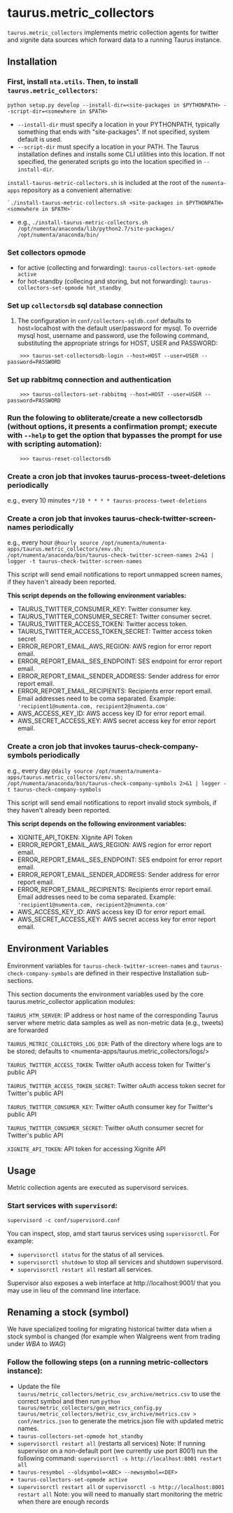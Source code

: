 taurus.metric_collectors
========================

`taurus.metric_collectors` implements metric collection agents for twitter and
xignite data sources which forward data to a running Taurus instance.

Installation
------------

### First, install `nta.utils`.  Then, to install `taurus.metric_collectors`:

    python setup.py develop --install-dir=<site-packages in $PYTHONPATH> --script-dir=<somewhere in $PATH>

- `--install-dir` must specify a location in your PYTHONPATH, typically
  something that ends with "site-packages".  If not specified, system default
  is used.
- `--script-dir` must specify a location in your PATH.  The Taurus installation
  defines and installs some CLI utilities into this location.  If not
  specified, the generated scripts go into the location specified in
  `--install-dir`.

`install-taurus-metric-collectors.sh` is included at the root of the `numenta-apps` repository as a
convenient alternative:

    `./install-taurus-metric-collectors.sh <site-packages in $PYTHONPATH> <somewhere in $PATH>`

- e.g., `./install-taurus-metric-collectors.sh /opt/numenta/anaconda/lib/python2.7/site-packages/ /opt/numenta/anaconda/bin/`


### Set collectors opmode

- for active (collecting and forwarding): `taurus-collectors-set-opmode active`
- for hot-standby (collecing and storing, but not forwarding): `taurus-collectors-set-opmode hot_standby`


### Set up `collectorsdb` sql database connection

1. The configuration in `conf/collectors-sqldb.conf` defaults to host=localhost with the default user/password for mysql. To override mysql host, username and password, use the following command, substituting the appropriate strings for HOST, USER and PASSWORD:
```
    >>> taurus-set-collectorsdb-login --host=HOST --user=USER --password=PASSWORD
```

### Set up rabbitmq connection and authentication
```
    >>> taurus-collectors-set-rabbitmq --host=HOST --user=USER --password=PASSWORD
```

### Run the folowing to obliterate/create a new collectorsdb (without options, it presents a confirmation prompt; execute with  `--help` to get the option that bypasses the prompt for use with scripting automation):
```
    >>> taurus-reset-collectorsdb
```

### Create a cron job that invokes taurus-process-tweet-deletions periodically

  e.g., every 10 minutes
  `*/10 * * * * taurus-process-tweet-deletions`

### Create a cron job that invokes taurus-check-twitter-screen-names periodically

  e.g., every hour
  `@hourly source /opt/numenta/numenta-apps/taurus.metric_collectors/env.sh; /opt/numenta/anaconda/bin/taurus-check-twitter-screen-names 2>&1 | logger -t taurus-check-twitter-screen-names`

This script will send email notifications to report unmapped screen names, if they haven't already been reported.

**This script depends on the following environment variables:**

* TAURUS_TWITTER_CONSUMER_KEY: Twitter consumer key.
* TAURUS_TWITTER_CONSUMER_SECRET: Twitter consumer secret.
* TAURUS_TWITTER_ACCESS_TOKEN: Twitter access token.
* TAURUS_TWITTER_ACCESS_TOKEN_SECRET: Twitter access token secret
* ERROR_REPORT_EMAIL_AWS_REGION: AWS region for error report email.
* ERROR_REPORT_EMAIL_SES_ENDPOINT: SES endpoint for error report email.
* ERROR_REPORT_EMAIL_SENDER_ADDRESS: Sender address for error report email.
* ERROR_REPORT_EMAIL_RECIPIENTS: Recipients error report email. Email addresses need to be coma separated. Example: `'recipient1@numenta.com, recipient2@numenta.com'`
* AWS_ACCESS_KEY_ID: AWS access key ID for error report email.
* AWS_SECRET_ACCESS_KEY: AWS secret access key for error report email.

### Create a cron job that invokes taurus-check-company-symbols periodically

  e.g., every day
  `@daily source /opt/numenta/numenta-apps/taurus.metric_collectors/env.sh; /opt/numenta/anaconda/bin/taurus-check-company-symbols 2>&1 | logger -t taurus-check-company-symbols`

This script will send email notifications to report invalid stock symbols, if they haven't already been reported.

**This script depends on the following environment variables:**

* XIGNITE_API_TOKEN: XIgnite API Token
* ERROR_REPORT_EMAIL_AWS_REGION: AWS region for error report email.
* ERROR_REPORT_EMAIL_SES_ENDPOINT: SES endpoint for error report email.
* ERROR_REPORT_EMAIL_SENDER_ADDRESS: Sender address for error report email.
* ERROR_REPORT_EMAIL_RECIPIENTS: Recipients error report email. Email addresses need to be coma separated. Example: `'recipient1@numenta.com, recipient2@numenta.com'`
* AWS_ACCESS_KEY_ID: AWS access key ID for error report email.
* AWS_SECRET_ACCESS_KEY: AWS secret access key for error report email.


Environment Variables
---------------------

Environment variables for `taurus-check-twitter-screen-names` and
`taurus-check-company-symbols` are defined in their respective Installation
sub-sections.

This section documents the environment variables used by the core
taurus.metric_collector application modules:

`TAURUS_HTM_SERVER`: IP address or host name of the corresponding Taurus server
where metric data samples as well as non-metric data (e.g., tweets) are
forwarded

`TAURUS_METRIC_COLLECTORS_LOG_DIR`: Path of the directory where logs are to be
stored; defaults to <numenta-apps/taurus.metric_collectors/logs/>

`TAURUS_TWITTER_ACCESS_TOKEN`: Twitter oAuth access token for Twitter's public API

`TAURUS_TWITTER_ACCESS_TOKEN_SECRET`: Twitter oAuth access token secret for Twitter's public API

`TAURUS_TWITTER_CONSUMER_KEY`: Twitter oAuth consumer key for Twitter's public API

`TAURUS_TWITTER_CONSUMER_SECRET`: Twitter oAuth consumer secret for Twitter's public API

`XIGNITE_API_TOKEN`: API token for accessing Xignite API


Usage
-----

Metric collection agents are executed as supervisord services.

### Start services with `supervisord`:

    supervisord -c conf/supervisord.conf

You can inspect, stop, amd start taurus services using `supervisorctl`.  For
example:

- `supervisorctl status` for the status of all services.
- `supervisorctl shutdown` to stop all services and shutdown supervisord.
- `supervisorctl restart all` restart all services.

Supervisor also exposes a web interface at http://localhost:9001/ that you may
use in lieu of the command line interface.


Renaming a stock (symbol)
-----

We have specialized tooling for migrating historical twitter data when a stock
symbol is changed (for example when Walgreens went from trading under *WBA* to *WAG*)

### Follow the following steps (on a running metric-collectors instance):

- Update the  file `taurus/metric_collectors/metric_csv_archive/metrics.csv` to use the correct symbol and then run `python taurus/metric_collectors/gen_metrics_config.py taurus/metric_collectors/metric_csv_archive/metrics.csv > conf/metrics.json` to generate the metrics.json file with updated metric names.
- `taurus-collectors-set-opmode hot_standby`
- `supervisorctl restart all` (restarts all services)
  Note: If running supervisor on a non-default port (we currently use port 8001) run the following command:
  `supervisorctl -s http://localhost:8001 restart all`
- `taurus-resymbol --oldsymbol=<ABC> --newsymbol=<DEF>`
- `taurus-collectors-set-opmode active`
- `supervisorctl restart all` or `supervisorctl -s http://localhost:8001 restart all`
Note: you will need to manually start monitoring the metric when there are enough records
